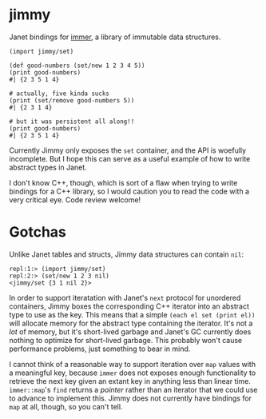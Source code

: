 # jimmy

Janet bindings for [immer](https://github.com/arximboldi/immer), a library of immutable data structures.

```
(import jimmy/set)

(def good-numbers (set/new 1 2 3 4 5))
(print good-numbers)
#| {2 3 5 1 4}

# actually, five kinda sucks
(print (set/remove good-numbers 5))
#| {2 3 1 4}

# but it was persistent all along!!
(print good-numbers)
#| {2 3 5 1 4}
```

Currently Jimmy only exposes the `set` container, and the API is woefully incomplete. But I hope this can serve as a useful example of how to write abstract types in Janet.

I don't know C++, though, which is sort of a flaw when trying to write bindings for a C++ library, so I would caution you to read the code with a very critical eye. Code review welcome!

# Gotchas

Unlike Janet tables and structs, Jimmy data structures can contain `nil`:

```
repl:1:> (import jimmy/set)
repl:2:> (set/new 1 2 3 nil)
<jimmy/set {3 1 nil 2}>
```

In order to support iteratation with Janet's `next` protocol for unordered containers, Jimmy boxes the corresponding C++ iterator into an abstract type to use as the key. This means that a simple `(each el set (print el))` will allocate memory for the abstract type containing the iterator. It's not a *lot* of memory, but it's short-lived garbage and Janet's GC currently does nothing to optimize for short-lived garbage. This probably won't cause performance problems, just something to bear in mind.

I cannot think of a reasonable way to support iteration over `map` values with a meaningful key, because `immer` does not exposes enough functionality to retrieve the next key given an extant key in anything less than linear time. `immer::map`'s `find` returns a *pointer* rather than an iterator that we could use to advance to implement this. Jimmy does not currently have bindings for `map` at all, though, so you can't tell.

